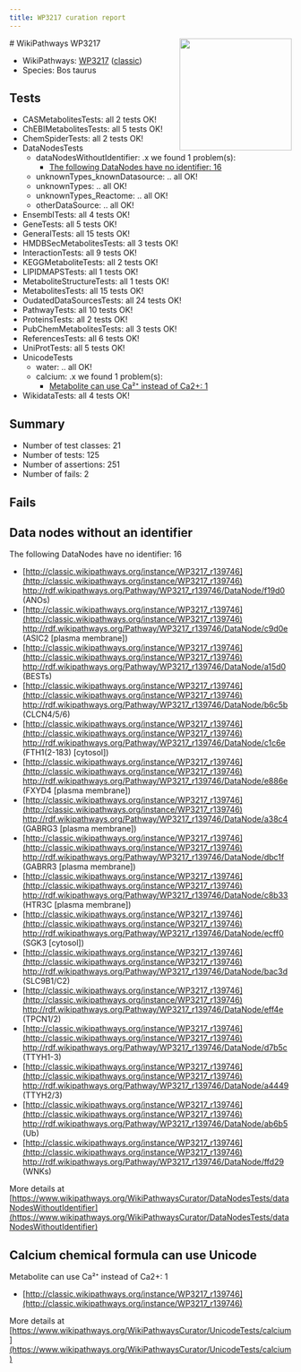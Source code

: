 ```yaml
---
title: WP3217 curation report
---
```


<img style="float: right; width: 200px" src="https://upload.wikimedia.org/wikipedia/commons/thumb/8/83/Wplogo_with_text_500.png/640px-Wplogo_with_text_500.png" />
# WikiPathways WP3217

* WikiPathways: [WP3217](https://wikipathways.org/pathways/WP3217) ([classic](https://classic.wikipathways.org/instance/WP3217))
* Species: Bos taurus
## Tests
* CASMetabolitesTests: all 2 tests OK!
* ChEBIMetabolitesTests: all 5 tests OK!
* ChemSpiderTests: all 2 tests OK!
* DataNodesTests
    * dataNodesWithoutIdentifier: .x we found 1 problem(s):
        * [The following DataNodes have no identifier: 16](#8792c496)
    * unknownTypes_knownDatasource: .. all OK!
    * unknownTypes: .. all OK!
    * unknownTypes_Reactome: .. all OK!
    * otherDataSource: .. all OK!
* EnsemblTests: all 4 tests OK!
* GeneTests: all 5 tests OK!
* GeneralTests: all 15 tests OK!
* HMDBSecMetabolitesTests: all 3 tests OK!
* InteractionTests: all 9 tests OK!
* KEGGMetaboliteTests: all 2 tests OK!
* LIPIDMAPSTests: all 1 tests OK!
* MetaboliteStructureTests: all 1 tests OK!
* MetabolitesTests: all 15 tests OK!
* OudatedDataSourcesTests: all 24 tests OK!
* PathwayTests: all 10 tests OK!
* ProteinsTests: all 2 tests OK!
* PubChemMetabolitesTests: all 3 tests OK!
* ReferencesTests: all 6 tests OK!
* UniProtTests: all 5 tests OK!
* UnicodeTests
    * water: .. all OK!
    * calcium: .x we found 1 problem(s):
        * [Metabolite can use Ca²⁺ instead of Ca2+: 1](#11d84c22)
* WikidataTests: all 4 tests OK!


## Summary

* Number of test classes: 21
* Number of tests: 125
* Number of assertions: 251
* Number of fails: 2

## Fails

<a name="8792c496" />

## Data nodes without an identifier

The following DataNodes have no identifier: 16

* [http://classic.wikipathways.org/instance/WP3217_r139746](http://classic.wikipathways.org/instance/WP3217_r139746) http://rdf.wikipathways.org/Pathway/WP3217_r139746/DataNode/f19d0 (ANOs)
* [http://classic.wikipathways.org/instance/WP3217_r139746](http://classic.wikipathways.org/instance/WP3217_r139746) http://rdf.wikipathways.org/Pathway/WP3217_r139746/DataNode/c9d0e (ASIC2 [plasma
membrane])
* [http://classic.wikipathways.org/instance/WP3217_r139746](http://classic.wikipathways.org/instance/WP3217_r139746) http://rdf.wikipathways.org/Pathway/WP3217_r139746/DataNode/a15d0 (BESTs)
* [http://classic.wikipathways.org/instance/WP3217_r139746](http://classic.wikipathways.org/instance/WP3217_r139746) http://rdf.wikipathways.org/Pathway/WP3217_r139746/DataNode/b6c5b (CLCN4/5/6)
* [http://classic.wikipathways.org/instance/WP3217_r139746](http://classic.wikipathways.org/instance/WP3217_r139746) http://rdf.wikipathways.org/Pathway/WP3217_r139746/DataNode/c1c6e (FTH1(2-183)
[cytosol])
* [http://classic.wikipathways.org/instance/WP3217_r139746](http://classic.wikipathways.org/instance/WP3217_r139746) http://rdf.wikipathways.org/Pathway/WP3217_r139746/DataNode/e886e (FXYD4 [plasma
membrane])
* [http://classic.wikipathways.org/instance/WP3217_r139746](http://classic.wikipathways.org/instance/WP3217_r139746) http://rdf.wikipathways.org/Pathway/WP3217_r139746/DataNode/a38c4 (GABRG3 [plasma
membrane])
* [http://classic.wikipathways.org/instance/WP3217_r139746](http://classic.wikipathways.org/instance/WP3217_r139746) http://rdf.wikipathways.org/Pathway/WP3217_r139746/DataNode/dbc1f (GABRR3 [plasma
membrane])
* [http://classic.wikipathways.org/instance/WP3217_r139746](http://classic.wikipathways.org/instance/WP3217_r139746) http://rdf.wikipathways.org/Pathway/WP3217_r139746/DataNode/c8b33 (HTR3C [plasma
membrane])
* [http://classic.wikipathways.org/instance/WP3217_r139746](http://classic.wikipathways.org/instance/WP3217_r139746) http://rdf.wikipathways.org/Pathway/WP3217_r139746/DataNode/ecff0 (SGK3 [cytosol])
* [http://classic.wikipathways.org/instance/WP3217_r139746](http://classic.wikipathways.org/instance/WP3217_r139746) http://rdf.wikipathways.org/Pathway/WP3217_r139746/DataNode/bac3d (SLC9B1/C2)
* [http://classic.wikipathways.org/instance/WP3217_r139746](http://classic.wikipathways.org/instance/WP3217_r139746) http://rdf.wikipathways.org/Pathway/WP3217_r139746/DataNode/eff4e (TPCN1/2)
* [http://classic.wikipathways.org/instance/WP3217_r139746](http://classic.wikipathways.org/instance/WP3217_r139746) http://rdf.wikipathways.org/Pathway/WP3217_r139746/DataNode/d7b5c (TTYH1-3)
* [http://classic.wikipathways.org/instance/WP3217_r139746](http://classic.wikipathways.org/instance/WP3217_r139746) http://rdf.wikipathways.org/Pathway/WP3217_r139746/DataNode/a4449 (TTYH2/3)
* [http://classic.wikipathways.org/instance/WP3217_r139746](http://classic.wikipathways.org/instance/WP3217_r139746) http://rdf.wikipathways.org/Pathway/WP3217_r139746/DataNode/ab6b5 (Ub)
* [http://classic.wikipathways.org/instance/WP3217_r139746](http://classic.wikipathways.org/instance/WP3217_r139746) http://rdf.wikipathways.org/Pathway/WP3217_r139746/DataNode/ffd29 (WNKs)


More details at [https://www.wikipathways.org/WikiPathwaysCurator/DataNodesTests/dataNodesWithoutIdentifier](https://www.wikipathways.org/WikiPathwaysCurator/DataNodesTests/dataNodesWithoutIdentifier)

<a name="11d84c22" />

## Calcium chemical formula can use Unicode

Metabolite can use Ca²⁺ instead of Ca2+: 1

* [http://classic.wikipathways.org/instance/WP3217_r139746](http://classic.wikipathways.org/instance/WP3217_r139746)


More details at [https://www.wikipathways.org/WikiPathwaysCurator/UnicodeTests/calcium](https://www.wikipathways.org/WikiPathwaysCurator/UnicodeTests/calcium)

